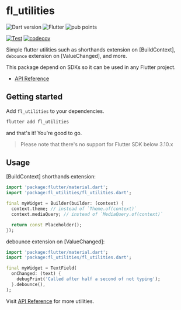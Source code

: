 <!--
This README describes the package. If you publish this package to pub.dev,
this README's contents appear on the landing page for your package.

For information about how to write a good package README, see the guide for
[writing package pages](https://dart.dev/guides/libraries/writing-package-pages).

For general information about developing packages, see the Dart guide for
[creating packages](https://dart.dev/guides/libraries/create-library-packages)
and the Flutter guide for
[developing packages and plugins](https://flutter.dev/developing-packages).
-->

# fl_utilities

![Dart version](https://img.shields.io/badge/SDK-^3.0.0-red?style=flat&logo=dart&logoColor=2cb8f7&labelColor=333333&color=01579b)
![Flutter](https://img.shields.io/badge/SDK-^3.10.0-red?style=flat&logo=flutter&logoColor=2cb8f7&labelColor=333333&color=01579b)
![pub points](https://img.shields.io/pub/points/fl_utilities?labelColor=333333&color=01579b)

[![Test](https://github.com/KeidsID/fl_utilities/actions/workflows/test.yml/badge.svg)](https://github.com/KeidsID/fl_utilities/actions/workflows/test.yml)
[![codecov](https://codecov.io/gh/KeidsID/fl_utilities/graph/badge.svg?token=PNFMB749KY)](https://codecov.io/gh/KeidsID/fl_utilities)

Simple flutter utilities such as shorthands extension on [BuildContext],
`debounce` extension on [ValueChanged], and more.

This package depend on SDKs so it can be used in any Flutter project.

[api-ref]:
  https://pub.dev/documentation/fl_utilities/latest/fl_utilities/fl_utilities-library.html

- [API Reference][api-ref]

## Getting started

Add `fl_utilities` to your dependencies.

```bash
flutter add fl_utilities
```

and that's it! You're good to go.

> Please note that there's no support for Flutter SDK below 3.10.x

## Usage

[BuildContext] shorthands extension:

```dart
import 'package:flutter/material.dart';
import 'package:fl_utilities/fl_utilities.dart';

final myWidget = Builder(builder: (context) {
  context.theme; // instead of `Theme.of(context)`
  context.mediaQuery; // instead of `MediaQuery.of(context)`

  return const Placeholder();
});
```

debounce extension on [ValueChanged]:

```dart
import 'package:flutter/material.dart';
import 'package:fl_utilities/fl_utilities.dart';

final myWidget = TextField(
  onChanged: (text) {
    debugPrint('Called after half a second of not typing');
  }.debounce(),
);
```

Visit [API Reference][api-ref] for more utilities.
